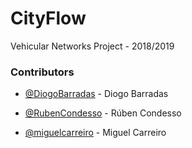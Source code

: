 # CityFlow
Vehicular Networks Project - 2018/2019

### Contributors

- [@DiogoBarradas](https://github.com/DiogoBarradas) - Diogo Barradas

- [@RubenCondesso](https://github.com/RubenCondesso) - Rúben Condesso

- [@miguelcarreiro](https://github.com/miguelcarreiro) - Miguel Carreiro
